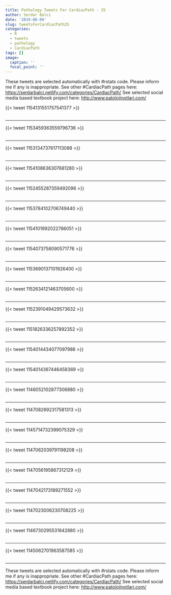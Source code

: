```yaml
---
title: Pathology Tweets For CardiacPath - 25
author: Serdar Balci
date: '2019-08-09'
slug: tweetsForCardiacPath25
categories:
  - R
  - tweets
  - pathology
  - CardiacPath
tags: []
image:
  caption: ''
  focal_point: ''
---
```



These tweets are selected automatically with #rstats code. Please inform me if any is inappropriate.
See other #CardiacPath pages here: https://serdarbalci.netlify.com/categories/CardiacPath/ 
See selected social media based textbook project here: http://www.patolojinotlari.com/

{{< tweet 1154131551757541377 >}}
<br>
<br>
<hr>
{{< tweet 1153459363559796736 >}}
<br>
<br>
<hr>
{{< tweet 1153134737617113088 >}}
<br>
<br>
<hr>
{{< tweet 1154108636307681280 >}}
<br>
<br>
<hr>
{{< tweet 1152455287359492096 >}}
<br>
<br>
<hr>
{{< tweet 1153784102706749440 >}}
<br>
<br>
<hr>
{{< tweet 1154101992022786051 >}}
<br>
<br>
<hr>
{{< tweet 1154073758090571776 >}}
<br>
<br>
<hr>
{{< tweet 1153690137101926400 >}}
<br>
<br>
<hr>
{{< tweet 1152634121463705600 >}}
<br>
<br>
<hr>
{{< tweet 1152391049429573632 >}}
<br>
<br>
<hr>
{{< tweet 1151826336257892352 >}}
<br>
<br>
<hr>
{{< tweet 1154014434077097986 >}}
<br>
<br>
<hr>
{{< tweet 1154014367446458369 >}}
<br>
<br>
<hr>
{{< tweet 1146052102877306880 >}}
<br>
<br>
<hr>
{{< tweet 1147082692317581313 >}}
<br>
<br>
<hr>
{{< tweet 1145714732399075329 >}}
<br>
<br>
<hr>
{{< tweet 1147062039791198208 >}}
<br>
<br>
<hr>
{{< tweet 1147056195867312129 >}}
<br>
<br>
<hr>
{{< tweet 1147042173189271552 >}}
<br>
<br>
<hr>
{{< tweet 1147023006230708225 >}}
<br>
<br>
<hr>
{{< tweet 1146730295531642880 >}}
<br>
<br>
<hr>
{{< tweet 1145062701963587585 >}}
<br>
<br>
<hr>


These tweets are selected automatically with #rstats code. Please inform me if any is inappropriate.
See other #CardiacPath pages here: https://serdarbalci.netlify.com/categories/CardiacPath/ 
See selected social media based textbook project here: http://www.patolojinotlari.com/
